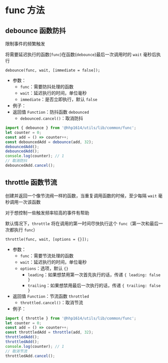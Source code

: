 # func 方法

## debounce 函数防抖

限制事件的频繁触发

将需要延迟执行的函数(`func`)在函数(`debounce`)最后一次调用时的 `wait` 毫秒后执行

```text
debounce(func, wait, [immediate = false]);
```

- 参数：
    - `func`：需要防抖处理的函数
    - `wait`：延迟执行的时间，单位毫秒
    - `immediate`：是否立即执行，默认 `false`
- 例子：
- 返回值 `Function`：防抖函数 `debounced`
    - `debounced.cancel()`：取消防抖
```js
import { debounce } from '@hhp1614/utils/lib/common/func';
let counter = 0;
const add = () => counter++;
const debouncedAdd = debounce(add, 32);
debouncedAdd();
debouncedAdd();
console.log(counter); // 1
// 取消防抖
debouncedAdd.cancel();
```

## throttle 函数节流

创建并返回一个像节流阀一样的函数，当重复调用函数的时候，至少每隔 `wait` 毫秒调用一次该函数

对于想控制一些触发频率较高的事件有帮助

默认情况下，`throttle` 将在调用的第一时间尽快执行这个 `func`（第一次和最后一次都执行 `func`）

```text
throttle(func, wait, [options = {}]);
```

- 参数：
    - `func`：需要节流处理的函数
    - `wait`：延迟执行的时间，单位毫秒
    - `options`：选项，默认 `{}`
        - `leading`：如果想禁用第一次首先执行的话，传递 `{ leading: false }`
        - `trailing`：如果想禁用最后一次执行的话，传递 `{ trailing: false }`
- 返回值 `Function`：节流函数 `throttled`
    - `throttled.cancel()`：取消节流
- 例子：
```js
import { throttle } from '@hhp1614/utils/lib/common/func';
let counter = 0;
const add = () => counter++;
const throttledAdd = throttle(add, 32);
throttledAdd();
throttledAdd();
console.log(counter); // 1
// 取消节流
throttledAdd.cancel();
```
